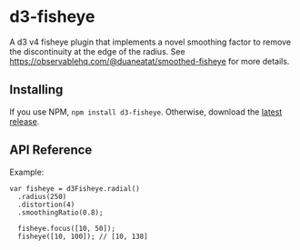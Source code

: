 # d3-fisheye

A d3 v4 fisheye plugin that implements a novel smoothing factor to remove the discontinuity at the edge of the radius. See https://observablehq.com/@duaneatat/smoothed-fisheye for more details.

## Installing

If you use NPM, `npm install d3-fisheye`. Otherwise, download the [latest release](https://github.com/d3/d3-fisheye/releases/latest).

## API Reference

Example:

```
var fisheye = d3Fisheye.radial()
  .radius(250)
  .distortion(4)
  .smoothingRatio(0.8);
  
  fisheye.focus([10, 50]);
  fisheye([10, 100]); // [10, 138]
```
